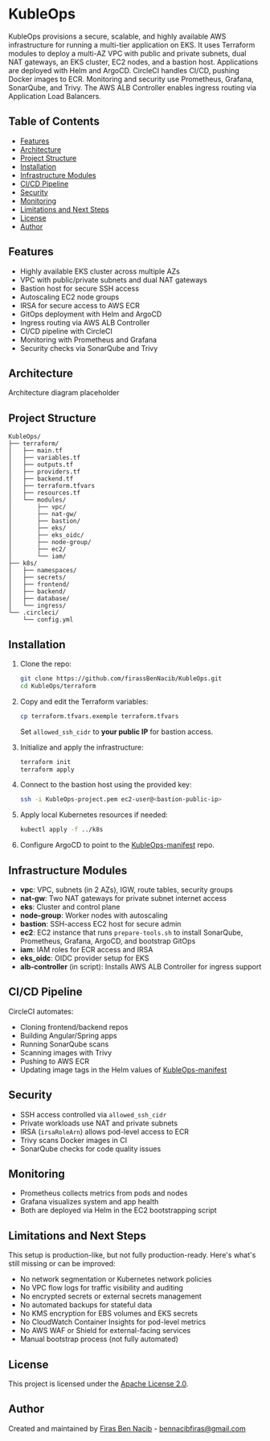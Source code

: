 # KubleOps

KubleOps provisions a secure, scalable, and highly available AWS infrastructure for running a multi-tier application on EKS. It uses Terraform modules to deploy a multi-AZ VPC with public and private subnets, dual NAT gateways, an EKS cluster, EC2 nodes, and a bastion host. Applications are deployed with Helm and ArgoCD. CircleCI handles CI/CD, pushing Docker images to ECR. Monitoring and security use Prometheus, Grafana, SonarQube, and Trivy. The AWS ALB Controller enables ingress routing via Application Load Balancers.

## Table of Contents

- [Features](#features)
- [Architecture](#architecture)
- [Project Structure](#project-structure)
- [Installation](#installation)
- [Infrastructure Modules](#infrastructure-modules)
- [CI/CD Pipeline](#cicd-pipeline)
- [Security](#security)
- [Monitoring](#monitoring)
- [Limitations and Next Steps](#limitations-and-next-steps)
- [License](#license)
- [Author](#author)



## Features

- Highly available EKS cluster across multiple AZs
- VPC with public/private subnets and dual NAT gateways
- Bastion host for secure SSH access
- Autoscaling EC2 node groups
- IRSA for secure access to AWS ECR
- GitOps deployment with Helm and ArgoCD
- Ingress routing via AWS ALB Controller
- CI/CD pipeline with CircleCI
- Monitoring with Prometheus and Grafana
- Security checks via SonarQube and Trivy

## Architecture

 Architecture diagram placeholder 

## Project Structure

```plaintext
KubleOps/
├── terraform/
│   ├── main.tf
│   ├── variables.tf
│   ├── outputs.tf
│   ├── providers.tf
│   ├── backend.tf
│   ├── terraform.tfvars
│   ├── resources.tf
│   └── modules/
│       ├── vpc/
│       ├── nat-gw/
│       ├── bastion/
│       ├── eks/
│       ├── eks_oidc/
│       ├── node-group/
│       ├── ec2/
│       └── iam/
├── k8s/             
│   ├── namespaces/
│   ├── secrets/
│   ├── frontend/
│   ├── backend/
│   ├── database/
│   └── ingress/
└── .circleci/
    └── config.yml
````

## Installation

1. Clone the repo:

   ```bash
   git clone https://github.com/firassBenNacib/KubleOps.git
   cd KubleOps/terraform
   ```

2. Copy and edit the Terraform variables:

   ```bash
   cp terraform.tfvars.exemple terraform.tfvars
   ```

   Set `allowed_ssh_cidr` to **your public IP** for bastion access.

3. Initialize and apply the infrastructure:

   ```bash
   terraform init
   terraform apply
   ```

4. Connect to the bastion host using the provided key:

   ```bash
   ssh -i KubleOps-project.pem ec2-user@<bastion-public-ip>
   ```

5. Apply local Kubernetes resources if needed:

   ```bash
   kubectl apply -f ../k8s
   ```

6. Configure ArgoCD to point to the [KubleOps-manifest](https://github.com/firassBenNacib/KubleOps-manifest) repo.

## Infrastructure Modules

* **vpc**: VPC, subnets (in 2 AZs), IGW, route tables, security groups
* **nat-gw**: Two NAT gateways for private subnet internet access
* **eks**: Cluster and control plane
* **node-group**: Worker nodes with autoscaling
* **bastion**: SSH-access EC2 host for secure admin
* **ec2**: EC2 instance that runs `prepare-tools.sh` to install SonarQube, Prometheus, Grafana, ArgoCD, and bootstrap GitOps
* **iam**: IAM roles for ECR access and IRSA
* **eks\_oidc**: OIDC provider setup for EKS
* **alb-controller** (in script): Installs AWS ALB Controller for ingress support

## CI/CD Pipeline

CircleCI automates:

* Cloning frontend/backend repos
* Building Angular/Spring apps
* Running SonarQube scans
* Scanning images with Trivy
* Pushing to AWS ECR
* Updating image tags in the Helm values of [KubleOps-manifest](https://github.com/firassBenNacib/KubleOps-manifest)

## Security

* SSH access controlled via `allowed_ssh_cidr`
* Private workloads use NAT and private subnets
* IRSA (`irsaRoleArn`) allows pod-level access to ECR
* Trivy scans Docker images in CI
* SonarQube checks for code quality issues

## Monitoring

* Prometheus collects metrics from pods and nodes
* Grafana visualizes system and app health
* Both are deployed via Helm in the EC2 bootstrapping script




## Limitations and Next Steps

This setup is production-like, but not fully production-ready. Here's what's still missing or can be improved:

* No network segmentation or Kubernetes network policies
* No VPC flow logs for traffic visibility and auditing
* No encrypted secrets or external secrets management
* No automated backups for stateful data
* No KMS encryption for EBS volumes and EKS secrets
* No CloudWatch Container Insights for pod-level metrics
* No AWS WAF or Shield for external-facing services
* Manual bootstrap process (not fully automated)



## License

This project is licensed under the [Apache License 2.0](./LICENSE).

## Author

Created and maintained by [Firas Ben Nacib](https://github.com/firassBenNacib) - [bennacibfiras@gmail.com](mailto:bennacibfiras@gmail.com)
